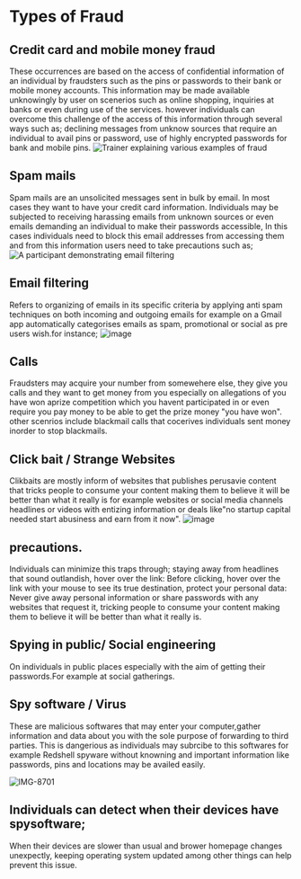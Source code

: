 # Types of Fraud
## Credit card and mobile money fraud
These occurrences are based on the access of confidential information of an individual by fraudsters such as the pins or passwords to their bank or mobile money accounts. This information may be made available unknowingly by user on scenerios such as online shopping, inquiries at banks or even during use of the services. however individuals can overcome this challenge of the access of this information through several ways such as;
declining messages from unknow sources that require an individual to avail pins or password,
use of highly encrypted passwords for bank and mobile pins.
![Trainer explaining various examples of fraud](examples-of-types-of-fraud.jpg)
## Spam mails
Spam mails are an unsolicited messages sent in bulk by email. In most cases they want to have your credit card information.
Individuals may be subjected to receiving harassing emails from unknown sources or even emails demanding an individual to make their passwords accessible, In this cases individuals need to block this email addresses from accessing them and from this information users need to take precautions such as;
![A participant demonstrating email filtering](spam-mail-filter.jpg)
## Email filtering 
Refers to organizing of emails in its specific criteria by applying anti spam techniques on both incoming and outgoing emails for example on a Gmail app automatically categorises emails as spam, promotional or social as pre users wish.for instance;
![image](https://github.com/ijokua/Antifraud-Bootcamp/assets/99041009/07dd2307-9e57-4531-ac78-7a3d6675471c)
## Calls
Fraudsters may acquire your number from somewehere else, they give you calls and they want to get money from you especially on allegations of you have won aprize competition which you havent participated in or even require you pay money to be able to get the prize money "you have won".
other scenrios include blackmail calls that cocerives individuals sent money inorder to stop blackmails. 
## Click bait / Strange Websites
Clikbaits are mostly inform of websites that publishes perusavie content that tricks people to consume your content making them to believe it will be better than what it really is for example websites or social media channels headlines or videos with entizing information or deals like"no startup capital needed start abusiness and earn from it now".
![image](https://github.com/ijokua/Antifraud-Bootcamp/assets/99041009/423b6f2c-0edb-4ca1-a95c-16ffa37dcd05)
## precautions.
Individuals can minimize this traps through;
staying away from headlines that sound outlandish,
hover over the link: Before clicking, hover over the link with your mouse to see its true destination,
protect your personal data: Never give away personal information or share passwords with any websites that request it,
tricking people to consume your content making them to believe it will be better than what it really is.
## Spying in public/ Social engineering
On individuals in public places especially with the aim of getting their passwords.For example at social gatherings. 

## Spy software / Virus
These are malicious softwares that may enter your computer,gather information and data about you with the sole purpose of forwarding to third parties. This is dangerious as individuals may subrcibe to this softwares for example Redshell spyware without knowning and important information like passwords, pins and locations may be availed easily.


![IMG-8701](https://github.com/ijokua/Antifraud-Bootcamp/assets/99041009/3f1705a0-cf48-4364-93d5-428f6804fef4)

## Individuals can detect  when their devices have spysoftware;
When their devices are slower than usual and brower homepage changes unexpectly,
keeping operating system updated among other things can help prevent this issue.

